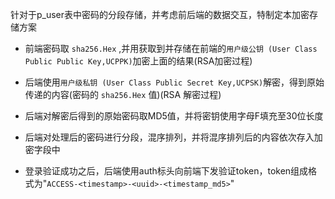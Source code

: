 针对于p_user表中密码的分段存储，并考虑前后端的数据交互，特制定本加密存储方案

- 前端密码取 `sha256.Hex` ,并用获取到并存储在前端的`用户级公钥 (User Class Public Public Key,UCPPK)`加密上面的结果(RSA加密过程)
- 后端使用`用户级私钥 (User Class Public Secret Key,UCPSK)`解密，得到原始传递的内容(密码的 `sha256.Hex` 值)(RSA
解密过程)
- 后端对解密后得到的原始密码取MD5值，并将密钥使用字母F填充至30位长度
- 后端对处理后的密码进行分段，混序排列，并将混序排列后的内容依次存入加密字段中


- 登录验证成功之后，后端使用auth标头向前端下发验证token，token组成格式为"`ACCESS-<timestamp>-<uuid>-<timestamp_md5>`"
